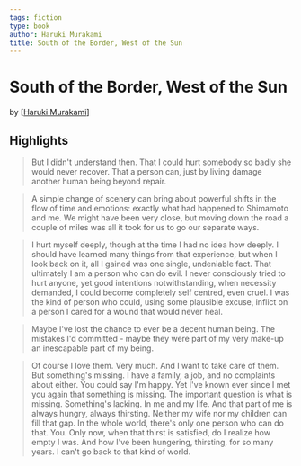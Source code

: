 ```yaml
---
tags: fiction
type: book
author: Haruki Murakami
title: South of the Border, West of the Sun
---
```


# South of the Border, West of the Sun
by [[Haruki Murakami]]

## Highlights
> But I didn't understand then. That I could hurt somebody so badly she would never recover. That a person can, just by living damage another human being beyond repair.

> A simple change of scenery can bring about powerful shifts in the flow of time and emotions: exactly what had happened to Shimamoto and me. We might have been very close, but moving down the road a couple of miles was all it took for us to go our separate ways.

> I hurt myself deeply, though at the time I had no idea how deeply. I should have learned many things from that experience, but when I look back on it, all I gained was one single, undeniable fact. That ultimately I am a person who can do evil. I never consciously tried to hurt anyone, yet good intentions notwithstanding, when necessity demanded, I could become completely self centred, even cruel. I was the kind of person who could, using some plausible excuse, inflict on a person I cared for a wound that would never heal.

> Maybe I've lost the chance to ever be a decent human being. The mistakes I'd committed - maybe they were part of my very make-up an inescapable part of my being.

> Of course I love them. Very much. And I want to take care of them. But something's missing. I have a family, a job, and no complaints about either. You could say I'm happy. Yet I've known ever since I met you again that something is missing. The important question is what is missing. Something's lacking. In me and my life. And that part of me is always hungry, always thirsting. Neither my wife nor my children can fill that gap. In the whole world, there's only one person who can do that. You. Only now, when that thirst is satisfied, do I realize how empty I was. And how I've been hungering, thirsting, for so many years. I can't go back to that kind of world.


[//begin]: # "Autogenerated link references for markdown compatibility"
[Haruki Murakami]: <../authors/Haruki Murakami.md> "Haruki Murakami"
[//end]: # "Autogenerated link references"